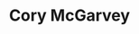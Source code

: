 ---
layout: default
tag: ND
title: Cory McGarvey
image: http://static2.teapartycheer.com/wp-content/uploads/2015/07/CO01.01-Chuck-Norris.jpg?d4962a
district: 1
party: Democrat
seat: House
website: http://www.coryforcongress.com/
donate: 
---
